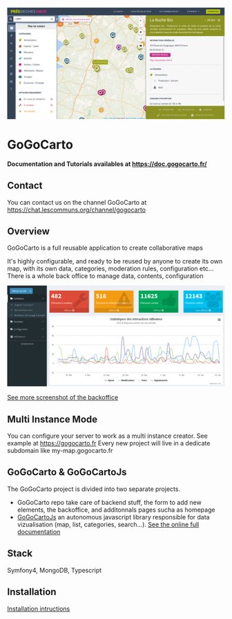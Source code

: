 ![Map](docs/images/1.png "Intro")

GoGoCarto
=========

**Documentation and Tutorials availables at https://doc.gogocarto.fr/**

Contact
--------
You can contact us on the channel GoGoCarto at https://chat.lescommuns.org/channel/gogocarto

Overview
--------

GoGoCarto is a full reusable application to create collaborative maps

It's highly configurable, and ready to be reused by anyone to create its own map, with its own data, categories, moderation rules, configuration etc...
There is a whole back office to manage data, contents, configuration

![Dashboard](docs/images/21.png "Dashboard")

[See more screenshot of the backoffice](docs/backoffice-screenshots.md)

Multi Instance Mode
-------------------

You can configure your server to work as a multi instance creator. See example at https://gogocarto.fr
Every new project will live in a dedicate subdomain like my-map.gogocarto.fr


GoGoCarto & GoGoCartoJs
------------------

The GoGoCarto project is divided into two separate projects.

- GoGoCarto repo take care of backend stuff, the form to add new elements, the backoffice, and additonnals pages sucha as homepage
- [GoGoCartoJs](https://gitlab.adullact.net/pixelhumain/GoGoCartoJs) an autonomous javascript library responsible for data vizualisation (map, list, categories, search...). [See the online full documentation](https://pixelhumain.github.io/GoGoCartoJs)

Stack
-----

Symfony4, MongoDB, Typescript

Installation
-------------

[Installation intructions](docs/installation.md)
